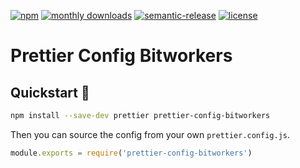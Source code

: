 <!-- badges -->
[![npm](https://img.shields.io/npm/v/prettier-config-bitworkers.svg)](https://www.npmjs.com/package/prettier-config-bitworkers)
[![monthly downloads](https://img.shields.io/npm/dm/prettier-config-bitworkers.svg?style=flat)](https://www.npmjs.com/package/prettier-config-bitworkers)
[![semantic-release](https://img.shields.io/badge/%20%20%F0%9F%93%A6%F0%9F%9A%80-semantic--release-e10079.svg?style=flat)](https://github.com/semantic-release/semantic-release)
[![license](https://img.shields.io/github/license/greenkeeper-keeper/prettier-config-bitworkers.svg?style=flat)](LICENSE)

# Prettier Config Bitworkers

## Quickstart 🚀

```bash
npm install --save-dev prettier prettier-config-bitworkers
```

Then you can source the config from your own `prettier.config.js`.

```js
module.exports = require('prettier-config-bitworkers')
```
